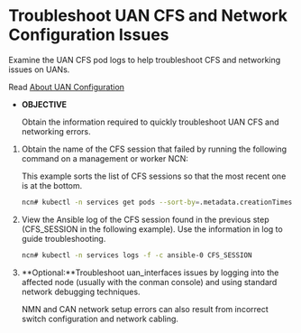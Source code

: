 
# Troubleshoot UAN CFS and Network Configuration Issues

Examine the UAN CFS pod logs to help troubleshoot CFS and networking issues on UANs.

Read [About UAN Configuration](About_UAN_Configuration.md)

- **OBJECTIVE**

    Obtain the information required to quickly troubleshoot UAN CFS and networking errors.

1. Obtain the name of the CFS session that failed by running the following command on a management or worker NCN:

    This example sorts the list of CFS sessions so that the most recent one is at the bottom.

    ```bash
    ncn# kubectl -n services get pods --sort-by=.metadata.creationTimestamp | grep ^cfs
    ```

2. View the Ansible log of the CFS session found in the previous step \(CFS\_SESSION in the following example\). Use the information in log to guide troubleshooting.

    ```bash
    ncn# kubectl -n services logs -f -c ansible-0 CFS_SESSION
    ```

3. **Optional:**Troubleshoot uan\_interfaces issues by logging into the affected node \(usually with the conman console\) and using standard network debugging techniques.

    NMN and CAN network setup errors can also result from incorrect switch configuration and network cabling.
